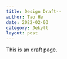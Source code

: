 ```yaml
---
title: Design Draft--
author: Tao He
date: 2022-02-03
category: Jekyll
layout: post
---
```


This is an draft page.
